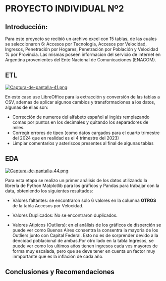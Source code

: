 # PROYECTO INDIVIDUAL Nº2

## Introducción:
Para este proyecto se recibió un archivo excel con 15 tablas, de las cuales se seleccionaron 6: Accesos por Tecnología, Accesos por Velocidad, Ingresos, Penetración por Hogares, Penetración por Población y Velocidad % por Provincia.
Las mismas poseen informacion del servicio de internet en Argentina provenientes del Ente Nacional de Comunicaciones (ENACOM).

## ETL
[![Captura-de-pantalla-41.png](https://i.postimg.cc/SxBWSg4N/Captura-de-pantalla-41.png)](https://postimg.cc/qNGtQXg9)

En este caso use LibreOffice para la extracción y conversión de las tablas a CSV, ademas de aplicar algunos cambios y transformaciones a los datos, algunas de ellas son:
- Corrección de numeros del alfabeto  español al inglés remplazando comas por puntos en los decimales y quitando los separadores de miles.
- Corregir errores de tipeo (como datos cargados para el cuarto trimestre del 2024 que en realidad es el 4 trimestre del 2023)
- Limpiar comentarios y asteriscos presentes al final de algunas tablas

## EDA
[![Captura-de-pantalla-44.png](https://i.postimg.cc/T3KnrZ0c/Captura-de-pantalla-44.png)](https://postimg.cc/dhK7FNz7)

Para esta etapa se realizo un primer análisis de los datos utilizando la librería de Python Matplotlib para los gráficos y Pandas para trabajar con la data, obteniendo los siguientes resultados:

- Valores faltantes: se encontraron solo 6 valores en la columna **OTROS** de la tabla Accesos por Velocidad.

- Valores Duplicados: No se encontraron duplicados.

- Valores Atipicos (Outliers): en el análisis de los gráficos de disperción se puede ver como Buenos Aires consentra la consentra la mayoria de los Outliers   junto con Capital Federal. Esto no es de sorprender devido a la dencidad poblacional de ambas.Por otro lado en la tabla Ingresos, se puede ver como los      ultimos años tienen ingresos cada ves mayores de forma muy escalada, pero que se deve tener en   cuenta un factor muy inmportante que es la inflación   de   cada año.

## Conclusiones y Recomendaciones
